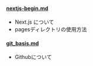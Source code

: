 #### [nextjs-begin.md](nextjs-begin.md)
- Next.js について
- pagesディレクトリの使用方法

#### [git_basis.md](git_basis.md)
- Githubについて

